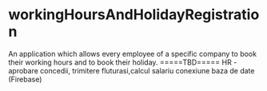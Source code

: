 # workingHoursAndHolidayRegistration
An application which allows every employee of a specific company to book their working hours and to book their holiday.
=====TBD=====
HR - aprobare concedii, trimitere fluturasi,calcul salariu
conexiune baza de date (Firebase)

